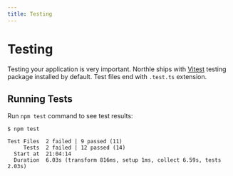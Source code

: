 ```yaml
---
title: Testing
---
```


# Testing

Testing your application is very important. Northle ships with [Vitest](https://vitest.dev) testing package installed by default. Test files end with `.test.ts` extension.

## Running Tests

Run `npm test` command to see test results:

```shell
$ npm test

Test Files  2 failed | 9 passed (11)
     Tests  2 failed | 12 passed (14)
  Start at  21:04:14
  Duration  6.03s (transform 816ms, setup 1ms, collect 6.59s, tests 2.03s)
```
